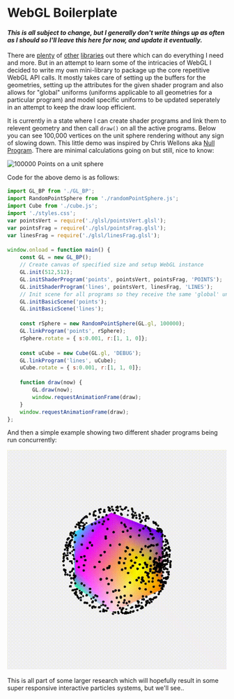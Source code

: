 # WebGL Boilerplate

#### _This is all subject to change, but I generally don't write things up as often as I should so I'll leave this here for now, and update it eventually._

There are [plenty](https://github.com/greggman/twgl.js) of [other](https://github.com/skeeto/igloojs) [libraries](https://threejs.org/) out there which can do everything I need and more. But in an attempt to learn some of the intricacies of WebGL I decided to write my own mini-library to package up the core repetitive WebGL API calls. It mostly takes care of setting up the buffers for the geometries, setting up the attributes for the given shader program and also allows for "global" uniforms (uniforms applicable to all geometries for a particular program) and model specific uniforms to be updated seperately in an attempt to keep the draw loop efficient.

It is currently in a state where I can create shader programs and link them to relevent geometry and then call `draw()` on all the active programs. Below you can see 100,000 vertices on the unit sphere rendering without any sign of slowing down. This little demo was inspired by Chris Wellons aka [Null Program](https://nullprogram.com/blog/2013/06/10/). There are minimal calculations going on but still, nice to know:

![100000 Points on a unit sphere](./images/100000points.gif)

Code for the above demo is as follows:

```javascript
import GL_BP from './GL_BP';
import RandomPointSphere from './randomPointSphere.js';
import Cube from './cube.js';
import './styles.css';
var pointsVert = require('./glsl/pointsVert.glsl');
var pointsFrag = require('./glsl/pointsFrag.glsl');
var linesFrag = require('./glsl/linesFrag.glsl');

window.onload = function main() {
    const GL = new GL_BP();
    // Create canvas of specified size and setup WebGL instance
    GL.init(512,512);
    GL.initShaderProgram('points', pointsVert, pointsFrag, 'POINTS');
    GL.initShaderProgram('lines', pointsVert, linesFrag, 'LINES');
    // Init scene for all programs so they receive the same 'global' uniforms
    GL.initBasicScene('points');
    GL.initBasicScene('lines');

    const rSphere = new RandomPointSphere(GL.gl, 100000);
    GL.linkProgram('points', rSphere);
    rSphere.rotate = { s:0.001, r:[1, 1, 0]};

    const uCube = new Cube(GL.gl, 'DEBUG');
    GL.linkProgram('lines', uCube);
    uCube.rotate = { s:0.001, r:[1, 1, 0]};

    function draw(now) {
        GL.draw(now);
        window.requestAnimationFrame(draw);
    }
    window.requestAnimationFrame(draw);
};
```

And then a simple example showing two different shader programs being run concurrently:

![100000 Points on a unit sphere](./images/1000points.gif)

This is all part of some larger research which will hopefully result in some super responsive interactive particles systems, but we'll see..
